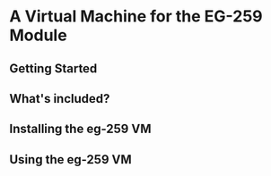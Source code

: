 # A Virtual Machine for the EG-259 Module

## Getting Started

## What's included?

## Installing the eg-259 VM

## Using the eg-259 VM

